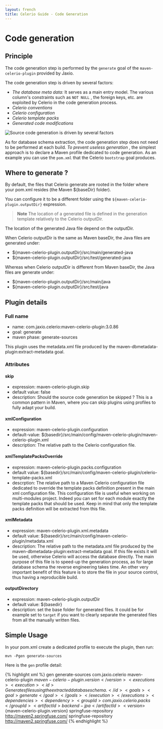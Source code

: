 ```yaml
---
layout: french
title: Celerio Guide - Code Generation
---
```


Code generation
===============

Principle
---------

The code generation step is performed by the `generate` goal of the
`maven-celerio-plugin` provided by Jaxio.

The code generation step is driven by several factors:

*   *The database meta data:* It serves as a main entry model. The
    various column's constraints such as `NOT NULL` , the foreign keys,
    etc. are exploited by Celerio in the code generation process.
*   *Celerio conventions*
*   *Celerio configuration*
*   *Celerio template packs*
*   *Generated code modifications*

![Source code generation is driven by several
factors](images/celerio-generation.png)

As for database schema extraction, the code generation step does not
need to be performed at each build. *To prevent useless generation* ,
the simplest approach is to declare a Maven profile dedicated to code
generation. As an example you can use the `pom.xml` that the Celerio
`bootstrap` goal produces.

Where to generate ?
-------------------

By default, the files that Celerio generate are rooted in the folder where your pom.xml resides (the Maven ${baseDir} folder).
 
You can configure it to be a different folder using the `${maven-celerio-plugin.outputDir}` expression.

> **Note**
> The location of a generated file is defined in the generation template relatively to the Celerio outputDir.

The location of the generated Java file depend on the outputDir.

When Celerio outputDir is the same as Maven baseDir, the Java files are generated under:

* ${maven-celerio-plugin.outputDir}/src/main/generated-java
* ${maven-celerio-plugin.outputDir}/src/test/generated-java
 
Whereas when Celerio outputDir is different from Maven baseDir, the Java files are generate under:

* ${maven-celerio-plugin.outputDir}/src/main/java
* ${maven-celerio-plugin.outputDir}/src/test/java

Plugin details
--------------

### Full name

* name: com.jaxio.celerio:maven-celerio-plugin:3.0.86
* goal: generate
* maven phase: generate-sources

This plugin uses the metadata.xml file produced by the maven-dbmetadata-plugin:extract-metadata goal.

### Attributes

#### skip
* expression: maven-celerio-plugin.skip
* default value: false
* description: Should the source code generation be skipped ? This is a common pattern in Maven, 
where you can skip plugins using profiles to fully adapt your build.

#### xmlConfiguration
* expression: maven-celerio-plugin.configuration
* default-value: ${basedir}/src/main/config/maven-celerio-plugin/maven-celerio-plugin.xml
* description: The relative path to the Celerio configuration file.

#### xmlTemplatePacksOverride
* expression: maven-celerio-plugin.packs.configuration
* default value: ${basedir}/src/main/config/maven-celerio-plugin/celerio-template-packs.xml
* descrption: The relative path to a Maven Celerio configuration file dedicated to override the template packs definition present in the main xml configuration file.
This configuration file is useful when working on multi-modules project. Indeed you can set for each module exactly the template packs that should be
used. Keep in mind that only the template packs definition will be extracted from this file.

#### xmlMetadata
* expression: maven-celerio-plugin.xml.metadata 
* default value: ${basedir}/src/main/config/maven-celerio-plugin/metadata.xml
* description: The relative path to the metadata.xml file produced by the maven-dbmetadata-plugin:extract-metadata goal.
If this file exists it will be used, otherwise Celerio will access the database directly.
The main purpose of this file is to speed-up the generation process, as for large database schema the reverse engineering takes time. An other very
important benefit of this feature is to store the file in your source control, thus having a reproducible build.

#### outputDirectory
* expression: maven-celerio-plugin.outputDir
* default value: ${basedir}
* description: set the base folder for generated files. It could be for example set to `target` if you want to clearly separate the generated files 
from all the manually written files.


Simple Usage
------------

In your pom.xml create a dedicated profile to execute the plugin, then run:

	mvn -Pgen generate-sources

Here is the `gen` profile detail:

{% highlight xml %}
	<profile>
		<!-- ~~~~~~~~~~~~~~~~~~~~~~~~~~~~~~~ -->
		<!-- Generate the code using Celerio -->
		<!-- ~~~~~~~~~~~~~~~~~~~~~~~~~~~~~~~ -->
		<id>gen</id>
		<build>
			<defaultGoal>generate-sources</defaultGoal>
			<plugins>
				<plugin>
					<groupId>com.jaxio.celerio</groupId>
					<artifactId>maven-celerio-plugin</artifactId>
					<version>${maven-celerio-plugin.version}</version>
					<executions>
						<execution>
							<id>Generates files using the extracted database schema.</id>
							<goals>
								<goal>generate</goal>
							</goals>
						</execution>
					</executions>
					<dependencies>
						<dependency>
							<groupId>com.jaxio.celerio.packs</groupId>
							<artifactId>backend-jpa</artifactId>
							<version>${maven-celerio-plugin.version}</version>
						</dependency>
					</dependencies>
				</plugin>
			</plugins>
		</build>
		<repositories>
			<repository>
				<id>springfuse-repository</id>
				<url>http://maven2.springfuse.com/</url>
			</repository>
		</repositories>
		<pluginRepositories>
			<pluginRepository>
				<id>springfuse-repository</id>
				<url>http://maven2.springfuse.com/</url>
			</pluginRepository>
		</pluginRepositories>
	</profile>
{% endhighlight %}


